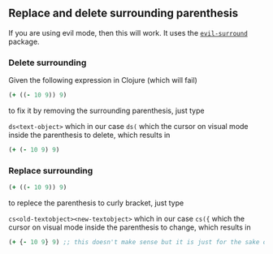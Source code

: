 ## Replace and delete surrounding parenthesis

If you are using evil mode, then this will work. It uses the [`evil-surround`](https://github.com/emacs-evil/evil-surround) package.

### Delete surrounding

Given the following expression in Clojure (which will fail)

```clojure
(+ ((- 10 9)) 9)
```
to fix it by removing the surrounding parenthesis, just type

`ds<text-object>` which in our case `ds(` which the cursor on visual mode inside the parenthesis to delete, which results in

```clojure
(+ (- 10 9) 9)
```

### Replace surrounding

```clojure
(+ ((- 10 9)) 9)
```
to replece the parenthesis to curly bracket, just type

`cs<old-textobject><new-textobject>` which in our case `cs({` which the cursor on visual mode inside the parenthesis to change, which results in

```clojure
(+ {- 10 9} 9) ;; this doesn't make sense but it is just for the sake of exemplifying
```

